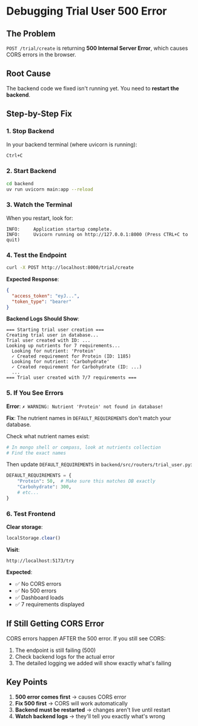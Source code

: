 # Debugging Trial User 500 Error

## The Problem

`POST /trial/create` is returning **500 Internal Server Error**, which causes CORS errors in the browser.

## Root Cause

The backend code we fixed isn't running yet. You need to **restart the backend**.

## Step-by-Step Fix

### 1. Stop Backend

In your backend terminal (where uvicorn is running):
```bash
Ctrl+C
```

### 2. Start Backend

```bash
cd backend
uv run uvicorn main:app --reload
```

### 3. Watch the Terminal

When you restart, look for:
```
INFO:     Application startup complete.
INFO:     Uvicorn running on http://127.0.0.1:8000 (Press CTRL+C to quit)
```

### 4. Test the Endpoint

```bash
curl -X POST http://localhost:8000/trial/create
```

**Expected Response**:
```json
{
  "access_token": "eyJ...",
  "token_type": "bearer"
}
```

**Backend Logs Should Show**:
```
=== Starting trial user creation ===
Creating trial user in database...
Trial user created with ID: ...
Looking up nutrients for 7 requirements...
  Looking for nutrient: 'Protein'
  ✓ Created requirement for Protein (ID: 1185)
  Looking for nutrient: 'Carbohydrate'
  ✓ Created requirement for Carbohydrate (ID: ...)
  ...
=== Trial user created with 7/7 requirements ===
```

### 5. If You See Errors

**Error**: `✗ WARNING: Nutrient 'Protein' not found in database!`

**Fix**: The nutrient names in `DEFAULT_REQUIREMENTS` don't match your database.

Check what nutrient names exist:
```bash
# In mongo shell or compass, look at nutrients collection
# Find the exact names
```

Then update `DEFAULT_REQUIREMENTS` in `backend/src/routers/trial_user.py`:
```python
DEFAULT_REQUIREMENTS = {
    "Protein": 50,  # Make sure this matches DB exactly
    "Carbohydrate": 300,
    # etc...
}
```

### 6. Test Frontend

**Clear storage**:
```javascript
localStorage.clear()
```

**Visit**:
```
http://localhost:5173/try
```

**Expected**:
- ✅ No CORS errors
- ✅ No 500 errors
- ✅ Dashboard loads
- ✅ 7 requirements displayed

## If Still Getting CORS Error

CORS errors happen AFTER the 500 error. If you still see CORS:
1. The endpoint is still failing (500)
2. Check backend logs for the actual error
3. The detailed logging we added will show exactly what's failing

## Key Points

1. **500 error comes first** → causes CORS error
2. **Fix 500 first** → CORS will work automatically
3. **Backend must be restarted** → changes aren't live until restart
4. **Watch backend logs** → they'll tell you exactly what's wrong
